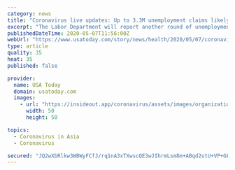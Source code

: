 ```yaml
---
category: news
title: "Coronavirus live updates: Up to 3.3M unemployment claims likely filed; ICE detainee dies; California to get $247M refund for masks"
excerpt: "The Labor Department will report another round of unemployment claims. The first ICE detainee has died from the virus. More COVID-19 news Thursday."
publishedDateTime: 2020-05-07T11:56:00Z
webUrl: "https://www.usatoday.com/story/news/health/2020/05/07/coronavirus-live-updates-unemployment-claims-california-donald-trump/5177378002/"
type: article
quality: 35
heat: 35
published: false

provider:
  name: USA Today
  domain: usatoday.com
  images:
    - url: "https://insideout.app/coronavirus/assets/images/organizations/usatoday.com-50x50.jpg"
      width: 50
      height: 50

topics:
  - Coronavirus in Asia
  - Coronavirus

secured: "JQ2wXbRlkw3WBWyFCfJ/rq1nA3xTXwscQE3wJIhrmLsm8m+ABqd2utU+VP+GFrwVlf5iUvYDe66GcowLUj752KNzA8A/iNVn+UBV9DT7EM4PewI3zsgez5aNA5Udi+vybsyuUbYQfWjy3NgAsnM/b44BXuMVIotC+bbpTl2OWAfhC/0WkwVmAmiJHllKG/O4Ck8OGjsjYzkg6ptJ4BDHRBwGLMHgsgRwlIiG82o3yv4CESwANRc/rqosvs/uTd3B0/F05ZtFtvjnoOmafBMIuoLcCRpmvZqVMv3h/zmPfC+lS01/+pSPOfQitOjOFlYO++tJm5nXWkpx5MOTfXAWkC3QRuaexZKz3kDT6NfsiqkjJDCVITSrHv7W5+/qn9RRy6ZFqBT0GRby8lh78RfAnUGdGz0et/IjHjSzdkOaMMURF1mjMwiVsB3EUOo1MLdQCdTtmfPR5WmljJHDKhvlIehdzgAZHM4pydmjvRk26xY=;v5sMw7xJAzGI/gFmksA5OQ=="
---
```


